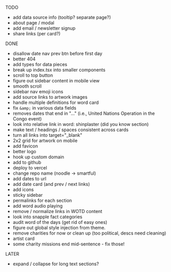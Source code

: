 TODO

- add data source info (tooltip? separate page?)
- about page / modal
- add email / newsletter signup
- share links (per card?)

DONE

- disallow date nav prev btn before first day
- better 404
- add types for data pieces
- break up index.tsx into smaller components
- scroll to top button
- figure out sidebar content in mobile view
- smooth scroll
- sidebar nav emoji icons
- add source links to artwork images
- handle multiple definitions for word card
- fix `&amp;` in various data fields
- removes dates that end in "..." (i.e., United Nations Operation in the Congo event)
- look into relative link in word: shinplaster (did you know section)
- make text / headings / spaces consistent across cards
- turn all links into target="\_blank"
- 2x2 grid for artwork on mobile
- add favicon
- better logo
- hook up custom domain
- add to github
- deploy to vercel
- change repo name (noodle -> smartful)
- add dates to url
- add date card (and prev / next links)
- add icons
- sticky sidebar
- permalinks for each section
- add word audio playing
- remove / normalize links in WOTD content
- look into snapple fact categories
- audit word of the days (get rid of easy ones)
- figure out global style injection from theme.
- remove charities for now or clean up (too political, descs need cleaning)
- artist card
- some charity missions end mid-sentence - fix those!

LATER

- expand / collapse for long text sections?

